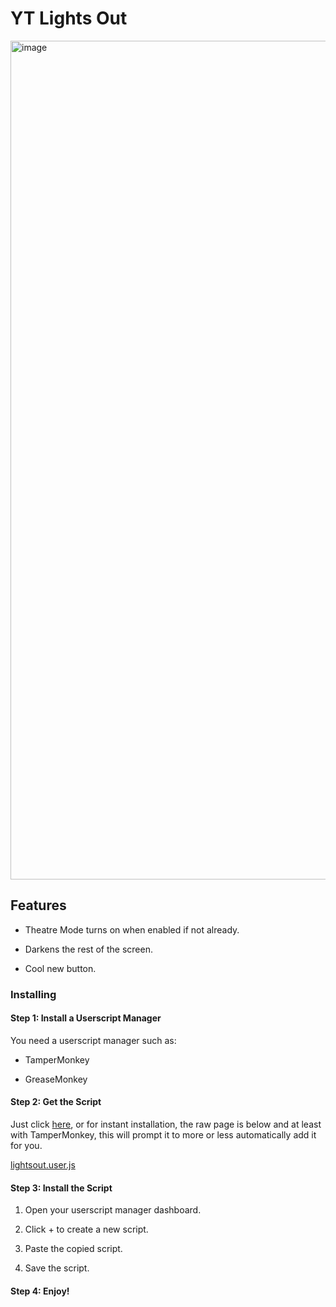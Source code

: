 # YT Lights Out

<img width="2532" height="1342" alt="image" src="https://github.com/user-attachments/assets/3a226b67-6289-4905-9ae5-e37e3447836f" />

## Features
- Theatre Mode turns on when enabled if not already.

- Darkens the rest of the screen.

- Cool new button.

### Installing

#### Step 1: Install a Userscript Manager

You need a userscript manager such as:

- TamperMonkey

- GreaseMonkey

#### Step 2: Get the Script

Just click [here](https://github.com/oh-ari/yt-lightsout/blob/main/youtube-lightsout.user.js), or for instant installation, the raw page is below and at least with TamperMonkey, this will prompt it to more or less automatically add it for you.

[lightsout.user.js](https://github.com/oh-ari/yt-lightsout/raw/refs/heads/main/youtube-lightsout.user.js)

#### Step 3: Install the Script

1. Open your userscript manager dashboard.

2. Click + to create a new script.

3. Paste the copied script.

4. Save the script.

#### Step 4: Enjoy!
